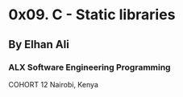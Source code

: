 # 0x09. C - Static libraries
## By Elhan Ali
### ALX Software Engineering Programming
COHORT 12
Nairobi, Kenya
